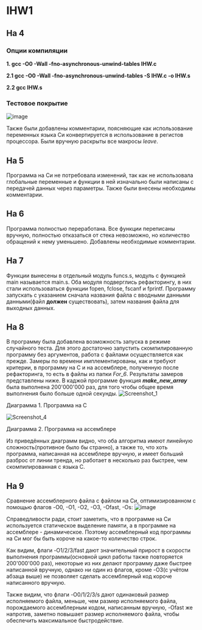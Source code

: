 # IHW1
## На 4
### Опции компиляции
**1. gcc -O0 -Wall -fno-asynchronous-unwind-tables IHW.c**

**2.1 gcc -O0 -Wall -fno-asynchronous-unwind-tables -S IHW.c -o IHW.s**

**2.2 gcc IHW.s**
### Тестовое покрытие
![image](https://user-images.githubusercontent.com/97717897/193430718-a250466c-895c-4fd5-8808-6f773241ae01.png)

Также были добавлены комментарии, поясняющие как использование переменных языка Си конвертируется в использование в регистов процессора. Были вручную раскрыты все макросы _leave_.

## На 5
Программа на Си не потребовала изменений, так как не использовала глобальные переменные и функции в ней изначально были написаны с передачей данных через параметры. Также были внесены необходимы комментарии.

## На 6
Программа полностью переработана. Все функции переписаны вручную, полностью отказаться от стека невозможно, но количество обращений к нему уменьшено. Добавлены необходимые комментарии.

## На 7
Функции вынесены в отдельный модуль funcs.s, модуль с функцией main называется main.s. Оба модуля подверглись рефакторингу, в них стали использоваться функции fopen, fclose, fscanf и fprintf. Программу запускать с указанием сначала названия файла с вводными данными данными(файл __должен__ существовать), затем названия файла для выходных данных.

## На 8
В программу была добавлена возможность запуска в режиме случайного теста. Для этого достаточно запустить скомпилированную программу без аргументов, работа с файлами осуществляется как прежде. Замеры по времени имплементированы, как и требуют критерии, в программу на C и на ассемблере, полученную после рефакторинга, то есть в файлы из папки *For_6*. Результаты замеров представлены ниже. В каджой программе функция ___make_new_array___ была выполнена 200'000'000 раз, для того чтобы общее время выполнения было больше одной секунды.
![Screenshot_1](https://user-images.githubusercontent.com/97717897/197063701-395611e7-2c62-4782-8900-e22d35500f56.png)

Диаграмма 1. Программа на C

![Screenshot_4](https://user-images.githubusercontent.com/97717897/197063740-341f7c86-6ddf-46f5-a431-2c6fb8a10810.png)

Диаграмма 2. Программа на ассемблере

Из приведённых диаграмм видно, что оба алгоритма имеют линейную сложность(противное было бы странно), а также то, что хоть программа, написанная на ассемблере вручную, и имеет больший разброс от линии тренда, но работает в несколько раз быстрее, чем скомпилированная с языка C.

## На 9
Сравнение ассемблерного файла с файлом на Си, оптимизированном с помощью флагов -O0, -O1, -O2, -O3, -Ofast, -Os:
![image](https://user-images.githubusercontent.com/97717897/197251602-2f0317c2-9542-48dc-809d-e200d4e62415.png)

Справедливости ради, стоит заметить, что в программе на Си используется статическое выделение памяти, а в программе на ассемблере - динамическое. Поэтому ассемблерный код программы на Си мог бы быть короче на какое-то количество строк.

Как видим, флаги -O1/2/3/fast дают значительный прирост в скорости выполнения программы(основной цикл работы также повторяется 200'000'000 раз), некоторые из них делают программу даже быстрее написанной вручную, однако ни один из флагов, кроме -O3(c учётом абзаца выше) не позволяет сделать ассемблерный код короче написанного вручную.

Также видим, что флаги -O0/1/2/3/s дают одинаковый размер исполняемого файла, меньше, чем размер исполняемого файла, порождаемого ассемблерным кодом, написанным вручную, -Ofast же напротив, заметно повышает размер исполняемого файла, чтобы обеспечить максимальное быстродействие.
